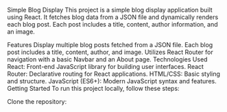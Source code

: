 Simple Blog Display
This project is a simple blog display application built using React. It fetches blog data from a JSON file and dynamically renders each blog post. Each post includes a title, content, author information, and an image.


Features
Display multiple blog posts fetched from a JSON file.
Each blog post includes a title, content, author, and image.
Utilizes React Router for navigation with a basic Navbar and an About page.
Technologies Used
React: Front-end JavaScript library for building user interfaces.
React Router: Declarative routing for React applications.
HTML/CSS: Basic styling and structure.
JavaScript (ES6+): Modern JavaScript syntax and features.
Getting Started
To run this project locally, follow these steps:

Clone the repository:
